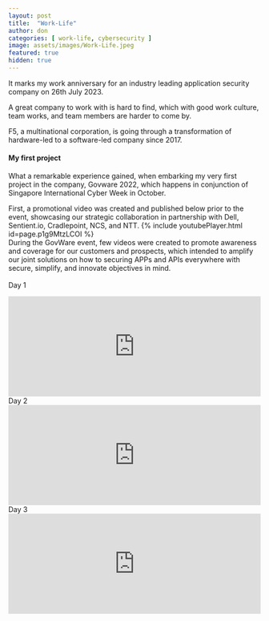 ```yaml
---
layout: post
title:  "Work-Life"
author: don
categories: [ work-life, cybersecurity ]
image: assets/images/Work-Life.jpeg
featured: true
hidden: true
---
```


It marks my work anniversary for an industry leading application security company on 26th July 2023.

A great company to work with is hard to find, which with good work culture, team works, and team members are harder to come by. 

<span class="spoiler">F5, a multinational corporation,</span> is going through a transformation of hardware-led to a software-led company since 2017.

#### My first project

What a remarkable experience gained, when embarking my very first project in the company, Govware 2022, which happens in conjunction of Singapore International Cyber Week in October.

First, a promotional video was created and published below prior to the event, showcasing our strategic collaboration in partnership with <span class="spoiler">Dell, Sentient.io, Cradlepoint, NCS, and NTT</span>.
{% include youtubePlayer.html id=page.p1g9MtzLCOI %}
<br>
During the GovWare event, few videos were created to promote awareness and coverage for our customers and prospects, which intended to amplify our joint solutions on how to securing APPs and APIs everywhere with secure, simplify, and innovate objectives in mind.<br>
<br>Day 1
<iframe style="width:100%;" height="200" src="https://www.youtube.com/watch?v=B1oU3M5rkss" frameborder="0" allowfullscreen></iframe>
<br>Day 2
<iframe style="width:100%;" height="200" src="https://www.youtube.com/watch?v=exulaZPqUps" frameborder="0" allowfullscreen></iframe>
<br>Day 3
<iframe style="width:100%;" height="200" src="https://www.youtube.com/watch?v=URRSSNdl2xM" frameborder="0" allowfullscreen></iframe>
